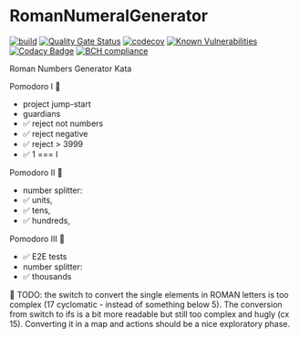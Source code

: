 # RomanNumeralGenerator
[![build](https://github.com/undeadgrishnackh/RomanNumeralGenerator/workflows/CI%20Build%20gate./badge.svg)](https://github.com/undeadgrishnackh/RomanNumeralGenerator/actions?query=workflow%3A%22CI+Build+gate.%22)
[![Quality Gate Status](https://sonarcloud.io/api/project_badges/measure?project=undeadgrishnackh_RomanNumeralGenerator&metric=alert_status)](https://sonarcloud.io/dashboard?id=undeadgrishnackh_RomanNumeralGenerator)
[![codecov](https://codecov.io/gh/undeadgrishnackh/RomanNumeralGenerator/branch/main/graph/badge.svg)](https://codecov.io/gh/undeadgrishnackh/RomanNumeralGenerator)
[![Known Vulnerabilities](https://snyk.io/test/github/undeadgrishnackh/RomanNumeralGenerator/badge.svg)](https://snyk.io/test/github/undeadgrishnackh/RomanNumeralGenerator/)
[![Codacy Badge](https://api.codacy.com/project/badge/Grade/c8e046ebad254148950f6fea8f671594)](https://app.codacy.com/gh/undeadgrishnackh/RomanNumeralGenerator/dashboard)
[![BCH compliance](https://bettercodehub.com/edge/badge/undeadgrishnackh/RomanNumeralGenerator?branch=master)](https://bettercodehub.com/)

Roman Numbers Generator Kata

Pomodoro I 🍅
- project jump-start
- guardians
 - ✅ reject not numbers
 - ✅ reject negative
 - ✅ reject > 3999
- ✅ 1 === I

Pomodoro II 🍅
- number splitter: 
 - ✅ units, 
 - ✅ tens, 
 - ✅ hundreds, 

Pomodoro III 🍅
- ✅ E2E tests
- number splitter: 
 - ✅ thousands

🤔 TODO: 
the switch to convert the single elements in ROMAN letters is too complex (17 cyclomatic - instead of something below 5). The conversion from switch to ifs is a bit more readable but still too complex and hugly (cx 15). Converting it in a map and actions should be a nice exploratory phase.

